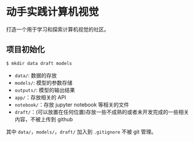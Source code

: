 # 动手实践计算机视觉

打造一个用于学习和探索计算机视觉的社区。

## 项目初始化

```sh
$ mkdir data draft models
```

- `data/`: 数据的存放
- `models/`: 模型的参数存储
- `outputs/`: 模型的输出结果
- `app/`：存放相关的 API
- `notebook/`：存放 jupyter notebook 等相关的文件
- `draft/`：(可以放置在任何位置)存放一些不成熟的或者未开发完成的一些相关内容，不被上传到 github

其中 `data/`，`models/`，`draft/` 加入到 `.gitignore` 不被 git 管理。
